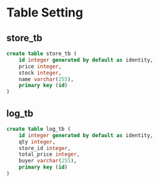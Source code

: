 # Table Setting

## store_tb
```sql
create table store_tb (
    id integer generated by default as identity,
    price integer,
    stock integer,
    name varchar(255),
    primary key (id)
)
```

## log_tb
```sql
create table log_tb (
    id integer generated by default as identity,
    qty integer,
    store_id integer,
    total_price integer,
    buyer varchar(255),
    primary key (id)
)
```